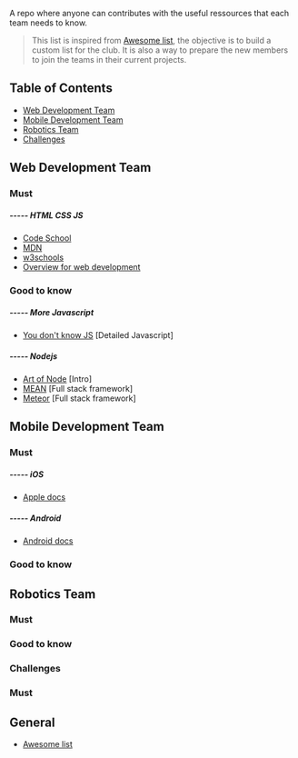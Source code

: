 A repo where anyone can contributes with the useful ressources that each team needs to know. 

> This list is inspired from [Awesome list](https://github.com/sindresorhus/awesome), the objective is to build a custom list for the club. It is also a way to prepare the new members to join the teams in their current projects. 


## Table of Contents

- [Web Development Team](#web-development-team)
- [Mobile Development Team](#mobile-development-team)
- [Robotics Team](#robotics-team)
- [Challenges](#challenges)

## Web Development Team

### Must

##### ----- HTML CSS JS
- [Code School](https://www.codeschool.com/paths/html-css)
- [MDN](https://developer.mozilla.org/en-US/docs/Web)
- [w3schools](http://www.w3schools.com/)
- [Overview for web development](https://www.youtube.com/watch?v=zXqs6X0lzKI)

### Good to know
##### ----- More Javascript
- [You don't know JS](https://github.com/getify/You-Dont-Know-JS) [Detailed Javascript]
##### ----- Nodejs
- [Art of Node](https://github.com/maxogden/art-of-node) [Intro]
- [MEAN](http://meanjs.org/) [Full stack framework]
- [Meteor](https://www.meteor.com/) [Full stack framework]


## Mobile Development Team

### Must
##### ----- iOS
- [Apple docs](https://developer.apple.com/library/ios/referencelibrary/GettingStarted/DevelopiOSAppsSwift/)
##### ----- Android
- [Android docs](https://developer.android.com/guide/index.html)

### Good to know

## Robotics Team

### Must

### Good to know

### Challenges

### Must




## General 
- [Awesome list](https://github.com/sindresorhus/awesome)
